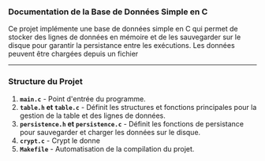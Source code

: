 ### Documentation de la Base de Données Simple en C

Ce projet implémente une base de données simple en C qui permet de stocker des lignes de données en mémoire et de les sauvegarder sur le disque pour garantir la persistance entre les exécutions. Les données peuvent être chargées depuis un fichier 

---

### Structure du Projet

1. **`main.c`** - Point d'entrée du programme.
2. **`table.h` et `table.c`** - Définit les structures et fonctions principales pour la gestion de la table et des lignes de données.
3. **`persistence.h` et `persistence.c`** - Définit les fonctions de persistance pour sauvegarder et charger les données sur le disque.
4.  **`crypt.c`** - Crypt le donne
5. **`Makefile`** - Automatisation de la compilation du projet.

